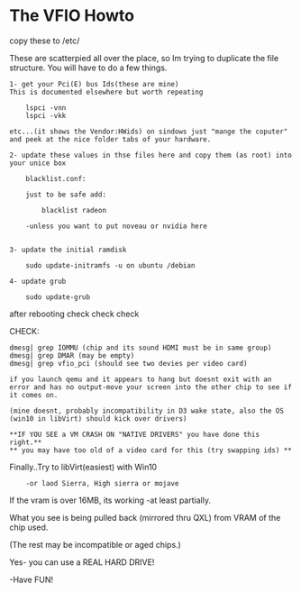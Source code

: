 # The VFIO Howto

copy these to /etc/<something>

These are scatterpied all over the place, so Im trying to duplicate the file structure.
You will have to do a few things.

	1- get your Pci(E) bus Ids(these are mine)
	This is documented elsewhere but worth repeating

		lspci -vnn
		lspci -vkk

	etc...(it shows the Vendor:HWids) on sindows just "mange the coputer" and peek at the nice folder tabs of your hardware.

	2- update these values in thse files here and copy them (as root) into your unice box

		blacklist.conf:

		just to be safe add:
   
			blacklist radeon

		-unless you want to put noveau or nvidia here


	3- update the initial ramdisk
		
		sudo update-initramfs -u on ubuntu /debian

	4- update grub

		sudo update-grub

after rebooting check check check 


CHECK:

	dmesg| grep IOMMU (chip and its sound HDMI must be in same group)
	dmesg| grep DMAR (may be empty)
	dmesg| grep vfio_pci (should see two devies per video card)
 
	if you launch qemu and it appears to hang but doesnt exit with an error and has no output-move your screen into the other chip to see if it comes on.
 
	(mine doesnt, probably incompatibility in D3 wake state, also the OS (win10 in libVirt) should kick over drivers)
 
	**IF YOU SEE a VM CRASH ON "NATIVE DRIVERS" you have done this right.**
	** you may have too old of a video card for this (try swapping ids) **


Finally..Try to libVirt(easiest) with Win10 

		-or laod Sierra, High sierra or mojave
	
		
If the vram is over 16MB, its working -at least partially. 

What you see is being pulled back (mirrored thru QXL) from VRAM of the chip used.

(The rest may be incompatible or aged chips.)

Yes- you can use a REAL HARD DRIVE!

-Have FUN!

